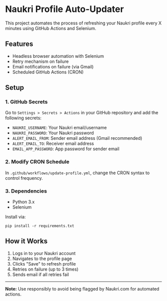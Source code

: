 
# Naukri Profile Auto-Updater

This project automates the process of refreshing your Naukri profile every X minutes using GitHub Actions and Selenium.

## Features

- Headless browser automation with Selenium
- Retry mechanism on failure
- Email notifications on failure (via Gmail)
- Scheduled GitHub Actions (CRON)

## Setup

### 1. GitHub Secrets

Go to `Settings > Secrets > Actions` in your GitHub repository and add the following secrets:

- `NAUKRI_USERNAME`: Your Naukri email/username
- `NAUKRI_PASSWORD`: Your Naukri password
- `ALERT_EMAIL_FROM`: Sender email address (Gmail recommended)
- `ALERT_EMAIL_TO`: Receiver email address
- `EMAIL_APP_PASSWORD`: App password for sender email

### 2. Modify CRON Schedule

In `.github/workflows/update-profile.yml`, change the CRON syntax to control frequency.

### 3. Dependencies

- Python 3.x
- Selenium

Install via:
```
pip install -r requirements.txt
```

## How it Works

1. Logs in to your Naukri account
2. Navigates to the profile page
3. Clicks "Save" to refresh profile
4. Retries on failure (up to 3 times)
5. Sends email if all retries fail

---

**Note:** Use responsibly to avoid being flagged by Naukri.com for automated actions.
